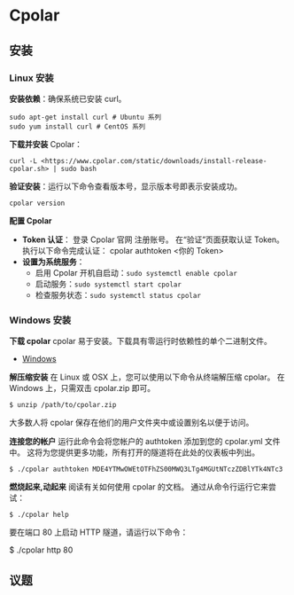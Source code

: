 # Cpolar

## 安装

### Linux 安装

**安装依赖**：确保系统已安装 curl。

```
sudo apt-get install curl # Ubuntu 系列
sudo yum install curl # CentOS 系列
```

**下载并安装** Cpolar：

```
curl -L <https://www.cpolar.com/static/downloads/install-release-cpolar.sh> | sudo bash
```

**验证安装**：运行以下命令查看版本号，显示版本号即表示安装成功。

```
cpolar version
```

**配置 Cpolar**

- **Token 认证**： 登录 Cpolar 官网 注册账号。 在“验证”页面获取认证 Token。 执行以下命令完成认证： cpolar authtoken <你的 Token>
- **设置为系统服务**：
  - 启用 Cpolar 开机自启动：`sudo systemctl enable cpolar`
  - 启动服务：`sudo systemctl start cpolar`
  - 检查服务状态：`sudo systemctl status cpolar`

### Windows 安装

**下载 cpolar**
cpolar 易于安装。下载具有零运行时依赖性的单个二进制文件。

- [Windows](https://www.cpolar.com/static/downloads/releases/3.3.18/cpolar-stable-windows-amd64-setup.zip?_gl=1*qoevdp*_ga*MTQ1MTgxNDkzMC4xNzQ0ODc2MjAz*_ga_WF16DPKZZ1*czE3NTc3NTMwMzEkbzMkZzEkdDE3NTc3NTUyNTckajUzJGwwJGgw)

**解压缩安装**
在 Linux 或 OSX 上，您可以使用以下命令从终端解压缩 cpolar。 在 Windows 上，只需双击 cpolar.zip 即可。

```
$ unzip /path/to/cpolar.zip
```

大多数人将 cpolar 保存在他们的用户文件夹中或设置别名以便于访问。

**连接您的帐户**
运行此命令会将您帐户的 authtoken 添加到您的 cpolar.yml 文件中。 这将为您提供更多功能，所有打开的隧道将在此处的仪表板中列出。

```
$ ./cpolar authtoken MDE4YTMwOWEtOTFhZS00MWQ3LTg4MGUtNTczZDBlYTk4NTc3
```

**燃烧起来,动起来**
阅读有关如何使用 cpolar 的文档。 通过从命令行运行它来尝试：

```
$ ./cpolar help
```

要在端口 80 上启动 HTTP 隧道，请运行以下命令：

$ ./cpolar http 80

## 议题
